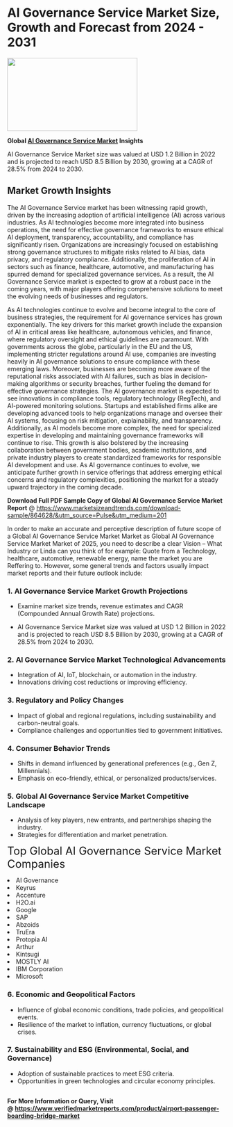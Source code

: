 <H1>AI Governance Service Market Size, Growth and Forecast from 2024 - 2031</H1><img class="aligncenter size-medium wp-image-584254" src="https://thirdeyenews.in/wp-content/uploads/2024/09/Global-Market-Research-300x168.jpeg" alt="" width="300" height="168" /><p><strong>Global&nbsp;<a href="https://www.marketsizeandtrends.com/download-sample/864628/&amp;utm_source=Pulse&amp;utm_medium=201">AI Governance Service Market</a> Insights</strong></p><p>AI Governance Service Market size was valued at USD 1.2 Billion in 2022 and is projected to reach USD 8.5 Billion by 2030, growing at a CAGR of 28.5% from 2024 to 2030.</p><p><h2>Market Growth Insights</h2> <p>The AI Governance Service market has been witnessing rapid growth, driven by the increasing adoption of artificial intelligence (AI) across various industries. As AI technologies become more integrated into business operations, the need for effective governance frameworks to ensure ethical AI deployment, transparency, accountability, and compliance has significantly risen. Organizations are increasingly focused on establishing strong governance structures to mitigate risks related to AI bias, data privacy, and regulatory compliance. Additionally, the proliferation of AI in sectors such as finance, healthcare, automotive, and manufacturing has spurred demand for specialized governance services. As a result, the AI Governance Service market is expected to grow at a robust pace in the coming years, with major players offering comprehensive solutions to meet the evolving needs of businesses and regulators. </p> <p>As AI technologies continue to evolve and become integral to the core of business strategies, the requirement for AI governance services has grown exponentially. The key drivers for this market growth include the expansion of AI in critical areas like healthcare, autonomous vehicles, and finance, where regulatory oversight and ethical guidelines are paramount. With governments across the globe, particularly in the EU and the US, implementing stricter regulations around AI use, companies are investing heavily in AI governance solutions to ensure compliance with these emerging laws. Moreover, businesses are becoming more aware of the reputational risks associated with AI failures, such as bias in decision-making algorithms or security breaches, further fueling the demand for effective governance strategies. The AI governance market is expected to see innovations in compliance tools, regulatory technology (RegTech), and AI-powered monitoring solutions. Startups and established firms alike are developing advanced tools to help organizations manage and oversee their AI systems, focusing on risk mitigation, explainability, and transparency. Additionally, as AI models become more complex, the need for specialized expertise in developing and maintaining governance frameworks will continue to rise. This growth is also bolstered by the increasing collaboration between government bodies, academic institutions, and private industry players to create standardized frameworks for responsible AI development and use. As AI governance continues to evolve, we anticipate further growth in service offerings that address emerging ethical concerns and regulatory complexities, positioning the market for a steady upward trajectory in the coming decade. </p><p><span class=""><strong>Download Full PDF Sample Copy of Global AI Governance Service Market Report</strong> @ <a href="https://www.marketsizeandtrends.com/download-sample/864628/&amp;utm_source=Pulse&amp;utm_medium=201" target="_blank">https://www.marketsizeandtrends.com/download-sample/864628/&amp;utm_source=Pulse&amp;utm_medium=201</a></span></p><p>In order to make an accurate and perceptive description of future scope of a Global&nbsp;AI Governance Service Market Market as Global&nbsp;AI Governance Service Market Market of 2025, you need to describe a clear Vision &ndash; What Industry or Linda can you think of for example: Quote from a Technology, healthcare, automotive, renewable energy, name the market you are Reffering to. However, some general trends and factors usually impact market reports and their future outlook include:</p><h3>1.&nbsp;<strong>AI Governance Service Market Growth Projections</strong></h3><ul><li>Examine market size trends, revenue estimates and CAGR (Compounded Annual Growth Rate) projections.</li><li><p>AI Governance Service Market size was valued at USD 1.2 Billion in 2022 and is projected to reach USD 8.5 Billion by 2030, growing at a CAGR of 28.5% from 2024 to 2030.</p></li></ul><h3>2.&nbsp;<strong>AI Governance Service Market Technological Advancements</strong></h3><ul><li>Integration of AI, IoT, blockchain, or automation in the industry.</li><li>Innovations driving cost reductions or improving efficiency.</li></ul><h3>3.&nbsp;<strong>Regulatory and Policy Changes</strong></h3><ul><li>Impact of global and regional regulations, including sustainability and carbon-neutral goals.</li><li>Compliance challenges and opportunities tied to government initiatives.</li></ul><h3>4.&nbsp;<strong>Consumer Behavior Trends</strong></h3><ul><li>Shifts in demand influenced by generational preferences (e.g., Gen Z, Millennials).</li><li>Emphasis on eco-friendly, ethical, or personalized products/services.</li></ul><h3>5.&nbsp;<strong>Global AI Governance Service Market Competitive Landscape</strong></h3><ul><li>Analysis of key players, new entrants, and partnerships shaping the industry.</li><li>Strategies for differentiation and market penetration.</li></ul><p data-pm-slice="1 1 []"><span style="color: inherit; font-family: inherit; font-size: 25px;">Top Global AI Governance Service Market Companies</span></p><div class="" data-test-id=""><p><li>AI Governance</li><li> Keyrus</li><li> Accenture</li><li> H2O.ai</li><li> Google</li><li> SAP</li><li> Abzoids</li><li> TruEra</li><li> Protopia AI</li><li> Arthur</li><li> Kintsugi</li><li> MOSTLY AI</li><li> IBM Corporation</li><li> Microsoft</li></p></div><h3>6.&nbsp;<strong>Economic and Geopolitical Factors</strong></h3><ul><li>Influence of global economic conditions, trade policies, and geopolitical events.</li><li>Resilience of the market to inflation, currency fluctuations, or global crises.</li></ul><h3>7.&nbsp;<strong>Sustainability and ESG (Environmental, Social, and Governance)</strong></h3><ul><li>Adoption of sustainable practices to meet ESG criteria.</li><li>Opportunities in green technologies and circular economy principles.</li></ul><h2><strong style="font-size: 14px;">For More Information or Query, Visit @&nbsp;</strong><a style="background-color: #ffffff; font-size: 14px;" href="https://www.marketsizeandtrends.com/report/ai-governance-service-market/" target="_blank">https://www.verifiedmarketreports.com/product/airport-passenger-boarding-bridge-market</a></h2>
